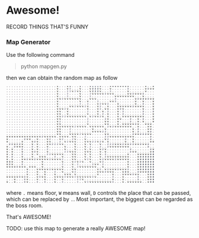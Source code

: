 # Awesome!

RECORD THINGS THAT'S FUNNY

### Map Generator

Use the following command

> python mapgen.py

then we can obtain the random map as follow

<img src="./MapGen/base_map.png" alt="basic map" width="400px"/>

where `.` means floor, `W` means wall, `D` controls the place that can be passed, which can be replaced by `.`. Most important, the biggest can be regarded as the boss room.

That's AWESOME!

TODO: use this map to generate a really AWESOME map!
